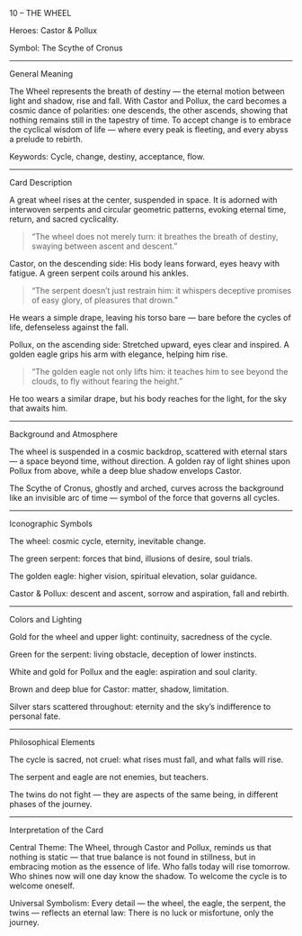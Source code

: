 10 – THE WHEEL

Heroes: Castor & Pollux

Symbol: The Scythe of Cronus


---

General Meaning

The Wheel represents the breath of destiny — the eternal motion between light and shadow, rise and fall.
With Castor and Pollux, the card becomes a cosmic dance of polarities: one descends, the other ascends, showing that nothing remains still in the tapestry of time.
To accept change is to embrace the cyclical wisdom of life — where every peak is fleeting, and every abyss a prelude to rebirth.

Keywords: Cycle, change, destiny, acceptance, flow.


---

Card Description

A great wheel rises at the center, suspended in space.
It is adorned with interwoven serpents and circular geometric patterns, evoking eternal time, return, and sacred cyclicality.

> “The wheel does not merely turn: it breathes the breath of destiny, swaying between ascent and descent.”



Castor, on the descending side:
His body leans forward, eyes heavy with fatigue.
A green serpent coils around his ankles.

> “The serpent doesn’t just restrain him: it whispers deceptive promises of easy glory, of pleasures that drown.”



He wears a simple drape, leaving his torso bare — bare before the cycles of life, defenseless against the fall.

Pollux, on the ascending side:
Stretched upward, eyes clear and inspired.
A golden eagle grips his arm with elegance, helping him rise.

> “The golden eagle not only lifts him: it teaches him to see beyond the clouds, to fly without fearing the height.”



He too wears a similar drape, but his body reaches for the light, for the sky that awaits him.


---

Background and Atmosphere

The wheel is suspended in a cosmic backdrop, scattered with eternal stars — a space beyond time, without direction.
A golden ray of light shines upon Pollux from above, while a deep blue shadow envelops Castor.

The Scythe of Cronus, ghostly and arched, curves across the background like an invisible arc of time — symbol of the force that governs all cycles.


---

Iconographic Symbols

The wheel: cosmic cycle, eternity, inevitable change.

The green serpent: forces that bind, illusions of desire, soul trials.

The golden eagle: higher vision, spiritual elevation, solar guidance.

Castor & Pollux: descent and ascent, sorrow and aspiration, fall and rebirth.



---

Colors and Lighting

Gold for the wheel and upper light: continuity, sacredness of the cycle.

Green for the serpent: living obstacle, deception of lower instincts.

White and gold for Pollux and the eagle: aspiration and soul clarity.

Brown and deep blue for Castor: matter, shadow, limitation.

Silver stars scattered throughout: eternity and the sky’s indifference to personal fate.



---

Philosophical Elements

The cycle is sacred, not cruel: what rises must fall, and what falls will rise.

The serpent and eagle are not enemies, but teachers.

The twins do not fight — they are aspects of the same being, in different phases of the journey.



---

Interpretation of the Card

Central Theme:
The Wheel, through Castor and Pollux, reminds us that nothing is static — that true balance is not found in stillness, but in embracing motion as the essence of life.
Who falls today will rise tomorrow.
Who shines now will one day know the shadow.
To welcome the cycle is to welcome oneself.

Universal Symbolism:
Every detail — the wheel, the eagle, the serpent, the twins — reflects an eternal law:
There is no luck or misfortune, only the journey.
